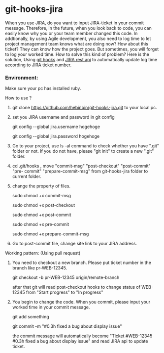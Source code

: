 git-hooks-jira
==============
  
  When you use JIRA, do you want to input JIRA-ticket in your commit message. Therefore, in the future, when you look back to code, you can easily know why you or your team member changed this code. In addtionally, by using Agile development, you also need to log time to let project management team knows what are doing now? How about this ticket? They can know how the project goes.
  But sometimes, you will forget to log your worked time. How to solve this kind of problem? Here is the solution, Using [git hooks](http://git-scm.com/book/en/Customizing-Git-Git-Hooks) and [JIRA rest api](https://docs.atlassian.com/jira/REST/latest/) to automatically update log time according to JIRA ticket number.

  ### Environment:
  
   Make sure your pc has installed ruby.

  How to use ?

  1. git clone https://github.com/hebinbin/git-hooks-jira.git to your local pc.

  2. set you JIRA username and password in git config

     git config --global jira.username hogehoge
     
     git config --global jira.password hogehoge

  3. Go to your project, use ls -al command to check whether you have ".git"
     folder or not. If you do not have, please "git init" to create a new ".git" folder.

  4. cd .git/hooks , move "commit-msg" "post-checkout" "post-commit" "pre-
     commit" "prepare-commit-msg" from git-hooks-jira folder to current folder.

  5. change the property of files.
  
     sudo chmod +x commit-msg
 
     sudo chmod +x post-checkout

     sudo chmod +x post-commit
     
     sudo chmod +x pre-commit
     
     sudo chmod +x prepare-commit-msg

  6. Go to post-commit file, change site link to your JIRA address.

  Working pattern: (Using pull request)
  
   1) You need to checkout a new branch. Please put ticket number in the branch
      like pr-WEB-12345.
 
      git checkout -b pr-WEB-12345 origin/remote-branch

      after that git will read post-checkout hooks to change status of WEB-12345 from "Start progress" to "In progress"


   2) You begin to change the code. When you commit, please input your worked
      time in your commit message.

      git add something
     
      git commit -m "#0.3h fixed a bug about display issue"

      the commit message will automatically become "Ticket #WEB-12345 #0.3h fixed a bug about display issue" and read JIRA api to update ticket.





